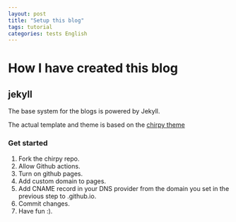 ```yaml
---
layout: post
title: "Setup this blog"
tags: tutorial
categories: tests English
---
```

# How I have created this blog

## jekyll

The base system for the blogs is powered by Jekyll.

The actual template and theme is based on the [chirpy theme](https://chirpy.cotes.page/)

### Get started

1. Fork the chirpy repo.
2. Allow Github actions.
3. Turn on github pages.
4. Add custom domain to pages.
5. Add CNAME record in your DNS provider from the domain you set in the previous step to <yourusername>.github.io.
6. Commit changes.
7. Have fun :).